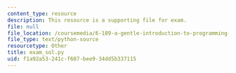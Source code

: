 ```yaml
---
content_type: resource
description: This resource is a supporting file for exam.
file: null
file_location: /coursemedia/6-189-a-gentle-introduction-to-programming-using-python-january-iap-2011/f1a92a53241cf607bee934dd5b337115_exam_sol.py
file_type: text/python-source
resourcetype: Other
title: exam_sol.py
uid: f1a92a53-241c-f607-bee9-34dd5b337115
---
```

